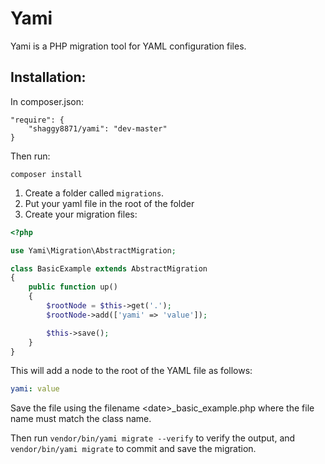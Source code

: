 # Yami

Yami is a PHP migration tool for YAML configuration files.

## Installation:

In composer.json:
```
"require": {
    "shaggy8871/yami": "dev-master"
}
```

Then run:
```
composer install
```

1. Create a folder called `migrations`.
2. Put your yaml file in the root of the folder
3. Create your migration files:

```php
<?php

use Yami\Migration\AbstractMigration;

class BasicExample extends AbstractMigration
{
    public function up()
    {
        $rootNode = $this->get('.');
        $rootNode->add(['yami' => 'value']);

        $this->save();
    }
}
```

This will add a node to the root of the YAML file as follows:

```yaml
yami: value
```

Save the file using the filename &lt;date&gt;_basic_example.php where the file name must match the class name.

Then run `vendor/bin/yami migrate --verify` to verify the output, and `vendor/bin/yami migrate` to commit and save the migration.
